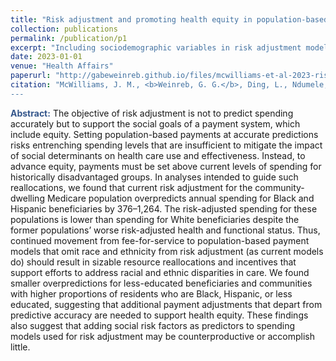 ```yaml
---
title: "Risk adjustment and promoting health equity in population-based payment: Concepts and evidence"
collection: publications
permalink: /publication/p1
excerpt: "Including sociodemographic variables in risk adjustment models could reduce payments for marginalized groups."
date: 2023-01-01
venue: "Health Affairs"
paperurl: "http://gabeweinreb.github.io/files/mcwilliams-et-al-2023-risk-adjustment-and-promoting-health-equity-in-population-based-payment-concepts-and-evidence.pdf"
citation: "McWilliams, J. M., <b>Weinreb, G. G.</b>, Ding, L., Ndumele, C. D., & Wallace, J. (2023). Risk adjustment and promoting health equity in population-based payment: Concepts and evidence. <i>Health Affairs,</i> 42(1), 105–114.
---
```


<b style="color:#34568b"> Abstract:</b> The objective of risk adjustment is not to predict spending accurately but to support the social goals of a payment system, which include equity. Setting population-based payments at accurate predictions risks entrenching spending levels that are insufficient to mitigate the impact of social determinants on health care use and effectiveness. Instead, to advance equity, payments must be set above current levels of spending for historically disadvantaged groups. In analyses intended to guide such reallocations, we found that current risk adjustment for the community-dwelling Medicare population overpredicts annual spending for Black and Hispanic beneficiaries by $376–$1,264. The risk-adjusted spending for these populations is lower than spending for White beneficiaries despite the former populations’ worse risk-adjusted health and functional status. Thus, continued movement from fee-for-service to population-based payment models that omit race and ethnicity from risk adjustment (as current models do) should result in sizable resource reallocations and incentives that support efforts to address racial and ethnic disparities in care. We found smaller overpredictions for less-educated beneficiaries and communities with higher proportions of residents who are Black, Hispanic, or less educated, suggesting that additional payment adjustments that depart from predictive accuracy are needed to support health equity. These findings also suggest that adding social risk factors as predictors to spending models used for risk adjustment may be counterproductive or accomplish little.
